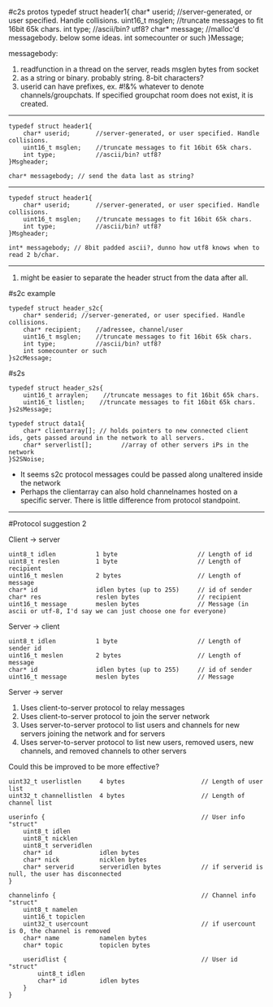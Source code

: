 #c2s protos
typedef struct header1{
    char* userid;       //server-generated, or user specified. Handle collisions.
    uint16_t msglen;    //truncate messages to fit 16bit 65k chars.
    int type;           //ascii/bin? utf8?
    char* message;      //malloc'd messagebody. below some ideas.
    int somecounter or such
}Message;

messagebody:

1. readfunction in a thread on the server, reads msglen bytes from socket
2. as a string or binary. probably string. 8-bit characters?
3. userid can have prefixes, ex. #!&% whatever to denote channels/groupchats. If specified groupchat room does not exist, it is created.



-----------------

    typedef struct header1{
        char* userid;       //server-generated, or user specified. Handle collisions.
        uint16_t msglen;    //truncate messages to fit 16bit 65k chars.
        int type;           //ascii/bin? utf8?
    }Msgheader;
    
    char* messagebody; // send the data last as string?


---------------------------------------------------

    typedef struct header1{
        char* userid;       //server-generated, or user specified. Handle collisions.
        uint16_t msglen;    //truncate messages to fit 16bit 65k chars.
        int type;           //ascii/bin? utf8?
    }Msgheader;
    
    int* messagebody; // 8bit padded ascii?, dunno how utf8 knows when to read 2 b/char.


-------------------------------

1. might be easier to separate the header struct from the data after all.

#s2c example

    typedef struct header_s2c{
	    char* senderid;	//server-generated, or user specified. Handle collisions.
	    char* recipient;	//adressee, channel/user
	    uint16_t msglen;    //truncate messages to fit 16bit 65k chars.
	    int type;           //ascii/bin? utf8?
	    int somecounter or such
    }s2cMessage;


#s2s

    typedef struct header_s2s{
        uint16_t arraylen;    //truncate messages to fit 16bit 65k chars.
        uint16_t listlen;    //truncate messages to fit 16bit 65k chars.
    }s2sMessage;
            
    typedef struct data1{
	    char* clientarray[]; // holds pointers to new connected client ids, gets passed around in the network to all servers.
	    char* serverlist[];        //array of other servers iPs in the network
    }S2SNoise;


- It seems s2c protocol messages could be passed along unaltered inside the network
- Perhaps the clientarray can also hold channelnames hosted on a specific server. There is little difference from protocol standpoint.


----------------

#Protocol suggestion 2

Client -> server

    uint8_t idlen           1 byte                      // Length of id
    uint8_t reslen          1 byte                      // Length of recipient
    uint16_t meslen         2 bytes                     // Length of message
    char* id                idlen bytes (up to 255)     // id of sender
    char* res               reslen bytes                // recipient
    uint16_t message        meslen bytes                // Message (in ascii or utf-8, I'd say we can just choose one for everyone) 

Server -> client

    uint8_t idlen           1 byte                      // Length of sender id
    uint16_t meslen         2 bytes                     // Length of message
    char* id                idlen bytes (up to 255)     // id of sender
    uint16_t message        meslen bytes                // Message

Server -> server

1. Uses client-to-server protocol to relay messages
2. Uses client-to-server protocol to join the server network
3. Uses server-to-server protocol to list users and channels for new servers joining the network and for servers 
4. Uses server-to-server protocol to list new users, removed users, new channels, and removed channels to other servers

Could this be improved to be more effective?

    uint32_t userlistlen     4 bytes                     // Length of user list
    uint32_t channellistlen  4 bytes                     // Length of channel list
    
    userinfo {                                           // User info "struct"
        uint8_t idlen
        uint8_t nicklen
        uint8_t serveridlen
        char* id             idlen bytes
        char* nick           nicklen bytes
        char* serverid       serveridlen bytes           // if serverid is null, the user has disconnected
    }
    
    channelinfo {                                        // Channel info "struct"
        uint8_t namelen
        uint16_t topiclen
        uint32_t usercount                               // if usercount is 0, the channel is removed
        char* name           namelen bytes
        char* topic          topiclen bytes
        
        useridlist {                                     // User id "struct"
            uint8_t idlen
            char* id         idlen bytes
        }
    }

